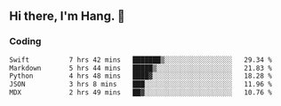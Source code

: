 ## Hi there, I'm Hang. 👋

### Coding

<!--START_SECTION:waka-->

```txt
Swift          7 hrs 42 mins   ███████▒░░░░░░░░░░░░░░░░░   29.34 %
Markdown       5 hrs 44 mins   █████▒░░░░░░░░░░░░░░░░░░░   21.83 %
Python         4 hrs 48 mins   ████▓░░░░░░░░░░░░░░░░░░░░   18.28 %
JSON           3 hrs 8 mins    ███░░░░░░░░░░░░░░░░░░░░░░   11.96 %
MDX            2 hrs 49 mins   ██▓░░░░░░░░░░░░░░░░░░░░░░   10.76 %
```

<!--END_SECTION:waka-->
